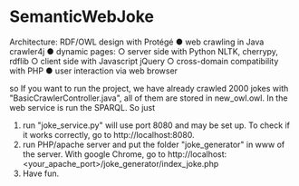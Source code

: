 # SemanticWebJoke
Architecture:
RDF/OWL design with Protégé
  ● web crawling in Java crawler4j
  ● dynamic pages:
    ○ server side with Python NLTK, cherrypy, rdflib
    ○ client side with Javascript jQuery
    ○ cross-domain compatibility with PHP
  ● user interaction via web browser
  
so If you want to run the project, we have already crawled 2000 jokes with "BasicCrawlerController.java", all of them are stored
in new_owl.owl. In the web service is run the SPARQL. So just
  1) run "joke_service.py" will use port 8080 and may be set up.
    To check if it works correctly, go to http://localhost:8080.
  2) run PHP/apache server and put the folder "joke_generator" in www of the server.
    With google Chrome, go to http://localhost:<your_apache_port>/joke_generator/index_joke.php
  3) Have fun.
  
